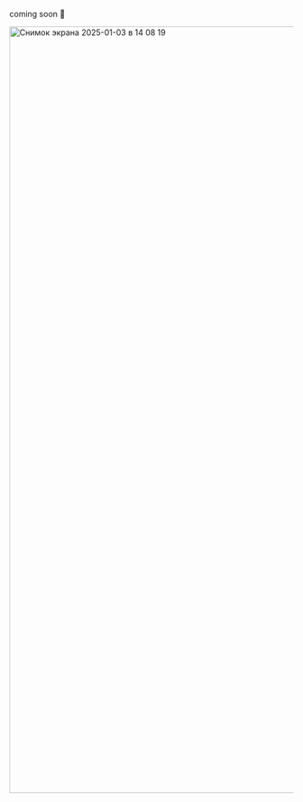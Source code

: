 coming soon 🫡

<img width="1361" alt="Снимок экрана 2025-01-03 в 14 08 19" src="https://github.com/user-attachments/assets/0291dff7-27f5-4bae-930d-9e57f8813470" />
